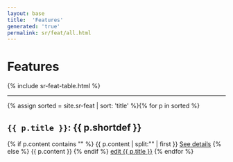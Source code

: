 ```yaml
---
layout: base
title:  'Features'
generated: 'true'
permalink: sr/feat/all.html
---
```


# Features

{% include sr-feat-table.html %}

----------

{% assign sorted = site.sr-feat | sort: 'title' %}{% for p in sorted %}
<a id="al-sr-feat/{{ p.title }}" class="al-dest"/>
<h2><code>{{ p.title }}</code>: {{ p.shortdef }}</h2>
{% if p.content contains "<!--details-->" %}    
{{ p.content | split:"<!--details-->" | first }}
<a href="{{ p.title }}" class="al-doc">See details</a>
{% else %}
{{ p.content }}
{% endif %}
<a href="{{ site.git_edit }}/{% if p.collection %}{{ p.relative_path }}{% else %}{{ p.path }}{% endif %}" target="#">edit {{ p.title }}</a>
{% endfor %}
